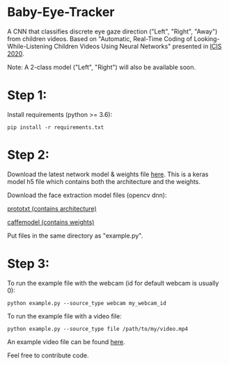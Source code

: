 # Baby-Eye-Tracker
A CNN that classifies discrete eye gaze direction ("Left", "Right", "Away") from children videos.
Based on "Automatic, Real-Time Coding of Looking-While-Listening Children Videos Using Neural Networks" presented in [ICIS 2020](https://infantstudies.org/congress-2020).

Note: A 2-class model ("Left", "Right") will also be available soon.

# Step 1:
Install requirements (python >= 3.6):

`pip install -r requirements.txt`

# Step 2:
Download the latest network model & weights file [here](https://www.cs.tau.ac.il/~yotamerel/baby_eye_tracker/model.h5).
This is a keras model h5 file which contains both the architecture and the weights.

Download the face extraction model files (opencv dnn):

[prototxt (contains architecture)](https://www.cs.tau.ac.il/~yotamerel/baby_eye_tracker/config.prototxt)

[caffemodel (contains weights)](https://www.cs.tau.ac.il/~yotamerel/baby_eye_tracker/face_model.caffemodel)

Put files in the same directory as "example.py".

# Step 3:
To run the example file with the webcam (id for default webcam is usually 0):

`python example.py --source_type webcam my_webcam_id`

To run the example file with a video file:

`python example.py --source_type file /path/to/my/video.mp4`

An example video file can be found [here](https://www.cs.tau.ac.il/~yotamerel/baby_eye_tracker/example.mp4).

Feel free to contribute code.
